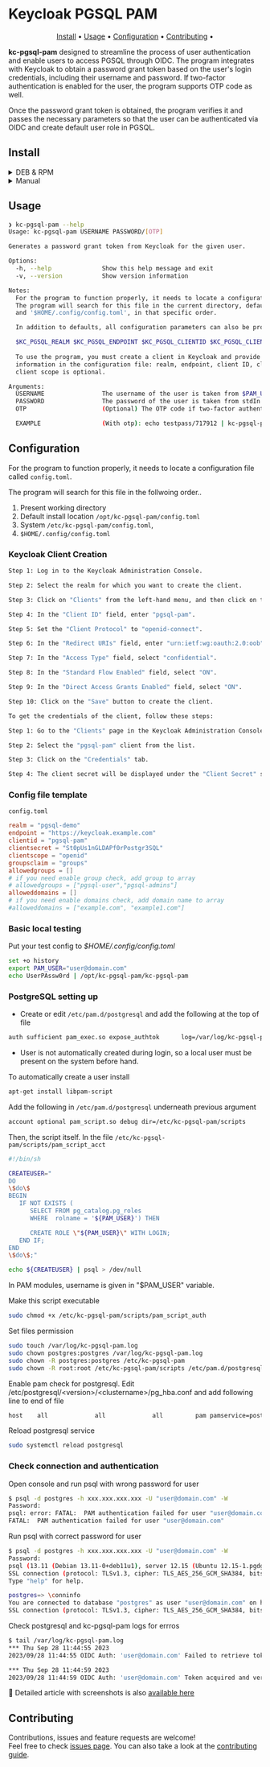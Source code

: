 

# Keycloak PGSQL PAM

<p align="center">
  <a href="#install">Install</a> •
  <a href="#usage">Usage</a> •
  <a href="#configuration">Configuration</a> •
  <a href="#contributing">Contributing</a> •
</p>

**kc-pgsql-pam** designed to streamline the process of user authentication and enable users to access PGSQL through OIDC. The program integrates with Keycloak to obtain a password grant token based on the user's login credentials, including their username and password. If two-factor authentication is enabled for the user, the program supports OTP code as well.

Once the password grant token is obtained, the program verifies it and passes the necessary parameters so that the user can be authenticated via OIDC and create default user role in PGSQL.

## Install

<details>
    <summary>DEB & RPM</summary>

```bash
# DEB
sudo dpkg -i kc-pgsql-pam_amd64.deb

# RPM
sudo rpm -i kc-pgsql-pam_amd64.rpm

```
</details>


<details>
    <summary>Manual</summary>

```bash
# Chose desired version
export KC_PGSQL_PAM_VERSION="0.1.1"
wget -q https://github.com/aborche/kc-pgsql-pam/releases/download/v${KC_PGSQL_PAM_VERSION}/kc-pgsql-pam_linux_amd64.tar.gz && \
tar -xf kc-pgsql-pam_linux_amd64.tar.gz && \
chmod +x kc-pgsql-pam && \
sudo mkdir -p /opt/kc-pgsql-pam && \
sudo mv kc-pgsql-pam config.toml /opt/kc-pgsql-pam
```
</details>


## Usage
```bash
❯ kc-pgsql-pam --help
Usage: kc-pgsql-pam USERNAME PASSWORD/[OTP]

Generates a password grant token from Keycloak for the given user.

Options:
  -h, --help              Show this help message and exit
  -v, --version           Show version information

Notes:
  For the program to function properly, it needs to locate a configuration file called 'config.toml'.
  The program will search for this file in the current directory, default install '/opt/kc-pgsql-pam', '/etc/kc-pgsql-pam/config.toml',
  and '$HOME/.config/config.toml', in that specific order.

  In addition to defaults, all configuration parameters can also be provided through environment variables.

  $KC_PGSQL_REALM $KC_PGSQL_ENDPOINT $KC_PGSQL_CLIENTID $KC_PGSQL_CLIENTSECRET $KC_PGSQL_CLIENTSCOPE
  
  To use the program, you must create a client in Keycloak and provide the following 
  information in the configuration file: realm, endpoint, client ID, client secret, and 
  client scope is optional.

Arguments:
  USERNAME                The username of the user is taken from $PAM_USER environment variable
  PASSWORD                The password of the user is taken from stdIn
  OTP                     (Optional) The OTP code if two-factor authentication is enabled i.e (password/otp)

  EXAMPLE                 (With otp): echo testpass/717912 | kc-pgsql-pam (Only Password): echo testpass | kc-pgsql-pam
```

## Configuration
  For the program to function properly, it needs to locate a configuration file called `config.toml`.
  
  The program will search for this file in the follwoing order..
  1. Present working directory
  2. Default install location `/opt/kc-pgsql-pam/config.toml`
  3. System `/etc/kc-pgsql-pam/config.toml`,
  4. `$HOME/.config/config.toml`

### Keycloak Client Creation
```bash
Step 1: Log in to the Keycloak Administration Console.

Step 2: Select the realm for which you want to create the client.

Step 3: Click on "Clients" from the left-hand menu, and then click on the "Create" button.

Step 4: In the "Client ID" field, enter "pgsql-pam".

Step 5: Set the "Client Protocol" to "openid-connect".

Step 6: In the "Redirect URIs" field, enter "urn:ietf:wg:oauth:2.0:oob".

Step 7: In the "Access Type" field, select "confidential".

Step 8: In the "Standard Flow Enabled" field, select "ON".

Step 9: In the "Direct Access Grants Enabled" field, select "ON".

Step 10: Click on the "Save" button to create the client.

To get the credentials of the client, follow these steps:

Step 1: Go to the "Clients" page in the Keycloak Administration Console.

Step 2: Select the "pgsql-pam" client from the list.

Step 3: Click on the "Credentials" tab.

Step 4: The client secret will be displayed under the "Client Secret" section.
```

### Config file template

`config.toml`
```toml
realm = "pgsql-demo"
endpoint = "https://keycloak.example.com"
clientid = "pgsql-pam"
clientsecret = "St0pUs1nGLDAPf0rPostgr3SQL"
clientscope = "openid"
groupsclaim = "groups"
allowedgroups = []
# if you need enable group check, add group to array
# allowedgroups = ["pgsql-user","pgsql-admins"]
alloweddomains = []
# if you need enable domains check, add domain name to array
#alloweddomains = ["example.com", "example1.com"]
```

### Basic local testing

Put your test config to *$HOME/.config/config.toml*

```bash
set +o history
export PAM_USER="user@domain.com"
echo UserPAssw0rd | /opt/kc-pgsql-pam/kc-pgsql-pam
```

### PostgreSQL setting up

* Create or edit `/etc/pam.d/postgresql` and add the following at the top of file
```bash
auth sufficient pam_exec.so expose_authtok      log=/var/log/kc-pgsql-pam.log     /opt/kc-pgsql-pam/kc-pgsql-pam
```
- User is not automatically created during login, so a local user must be present on the system before hand.

To automatically create a user install 
```bash
apt-get install libpam-script
```
Add the following in `/etc/pam.d/postgresql` underneath previous argument
```bash
account optional pam_script.so debug dir=/etc/kc-pgsql-pam/scripts
```

Then, the script itself. In the file `/etc/kc-pgsql-pam/scripts/pam_script_acct`
```bash
#!/bin/sh

CREATEUSER="
DO
\$do\$
BEGIN
   IF NOT EXISTS (
      SELECT FROM pg_catalog.pg_roles 
      WHERE  rolname = '${PAM_USER}') THEN

      CREATE ROLE \"${PAM_USER}\" WITH LOGIN;
   END IF;
END
\$do\$;"

echo ${CREATEUSER} | psql > /dev/null
```
In PAM modules, username is given in "$PAM_USER" variable.

Make this script executable
```bash
sudo chmod +x /etc/kc-pgsql-pam/scripts/pam_script_auth 
```

Set files permission
```bash
sudo touch /var/log/kc-pgsql-pam.log
sudo chown postgres:postgres /var/log/kc-pgsql-pam.log
sudo chown -R postgres:postgres /etc/kc-pgsql-pam
sudo chown -R root:root /etc/kc-pgsql-pam/scripts /etc/pam.d/postgresql
```

Enable pam check for postgresql. Edit /etc/postgresql/\<version>/\<clustername>/pg_hba.conf and add following line to end of file
```bash
host    all             all             all         pam pamservice=postgresql
```

Reload postgresql service
```bash
sudo systemctl reload postgresql
```

### Check connection and authentication

Open console and run psql with wrong password for user
```bash
$ psql -d postgres -h xxx.xxx.xxx.xxx -U "user@domain.com" -W
Password: 
psql: error: FATAL:  PAM authentication failed for user "user@domain.com"
FATAL:  PAM authentication failed for user "user@domain.com"
```

Run psql with correct password for user
```bash
$ psql -d postgres -h xxx.xxx.xxx.xxx -U "user@domain.com" -W
Password: 
psql (13.11 (Debian 13.11-0+deb11u1), server 12.15 (Ubuntu 12.15-1.pgdg20.04+1))
SSL connection (protocol: TLSv1.3, cipher: TLS_AES_256_GCM_SHA384, bits: 256, compression: off)
Type "help" for help.

postgres=> \conninfo
You are connected to database "postgres" as user "user@domain.com" on host "xxx.xxx.xxx.xxx" at port "5432".
SSL connection (protocol: TLSv1.3, cipher: TLS_AES_256_GCM_SHA384, bits: 256, compression: off)
```

Check postgresql and kc-pgsql-pam logs for errros

```bash
$ tail /var/log/kc-pgsql-pam.log
*** Thu Sep 28 11:44:55 2023
2023/09/28 11:44:55 OIDC Auth: 'user@domain.com' Failed to retrieve token: HTTP request failed with status code 401

*** Thu Sep 28 11:44:59 2023
2023/09/28 11:44:59 OIDC Auth: 'user@domain.com' Token acquired and verified Successfully.
```

:diamond_shape_with_a_dot_inside: Detailed article with screenshots is also [available here](https://lmno.pk/post/kc-sso-pam/)

## Contributing

Contributions, issues and feature requests are welcome!<br/>Feel free to check
[issues page](https://github.com/aborche/kc-pgsql-pam/issues). You can also take a look
at the [contributing guide](https://github.com/aborche/kc-pgsql-pam/blob/master/CONTRIBUTING.md).
